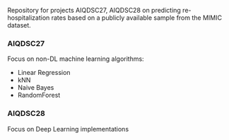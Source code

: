 Repository for projects AIQDSC27, AIQDSC28 on predicting re-hospitalization rates based on a publicly available sample from the MIMIC dataset.

### AIQDSC27

Focus on non-DL machine learning algorithms:

- Linear Regression
- kNN
- Naive Bayes
- RandomForest

### AIQDSC28

Focus on Deep Learning implementations
